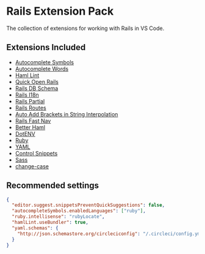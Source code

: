 # Rails Extension Pack

The collection of extensions for working with Rails in VS Code.

## Extensions Included

- [Autocomplete Symbols](https://marketplace.visualstudio.com/items?itemName=aki77.autocomplete-symbols)
- [Autocomplete Words](https://marketplace.visualstudio.com/items?itemName=aki77.autocomplete-words)
- [Haml Lint](https://marketplace.visualstudio.com/items?itemName=aki77.haml-lint)
- [Quick Open Rails](https://marketplace.visualstudio.com/items?itemName=aki77.quick-open-rails)
- [Rails DB Schema](https://marketplace.visualstudio.com/items?itemName=aki77.rails-db-schema)
- [Rails I18n](https://marketplace.visualstudio.com/items?itemName=aki77.rails-i18n)
- [Rails Partial](https://marketplace.visualstudio.com/items?itemName=aki77.rails-partial)
- [Rails Routes](https://marketplace.visualstudio.com/items?itemName=aki77.rails-routes)
- [Auto Add Brackets in String Interpolation](https://marketplace.visualstudio.com/items?itemName=aliariff.auto-add-brackets)
- [Rails Fast Nav](https://marketplace.visualstudio.com/items?itemName=jemmyw.rails-fast-nav)
- [Better Haml](https://marketplace.visualstudio.com/items?itemName=karunamurti.haml)
- [DotENV](https://marketplace.visualstudio.com/items?itemName=mikestead.dotenv)
- [Ruby](https://marketplace.visualstudio.com/items?itemName=rebornix.Ruby)
- [YAML](https://marketplace.visualstudio.com/items?itemName=redhat.vscode-yaml)
- [Control Snippets](https://marketplace.visualstudio.com/items?itemName=svipas.control-snippets)
- [Sass](https://marketplace.visualstudio.com/items?itemName=Syler.sass-indented)
- [change\-case](https://marketplace.visualstudio.com/items?itemName=wmaurer.change-case)

## Recommended settings

```json
{
  "editor.suggest.snippetsPreventQuickSuggestions": false,
  "autocompleteSymbols.enabledLanguages": ["ruby"],
  "ruby.intellisense": "rubyLocate",
  "hamlLint.useBundler": true,
  "yaml.schemas": {
    "http://json.schemastore.org/circleciconfig": "/.circleci/config.yml"
  }
}
```
